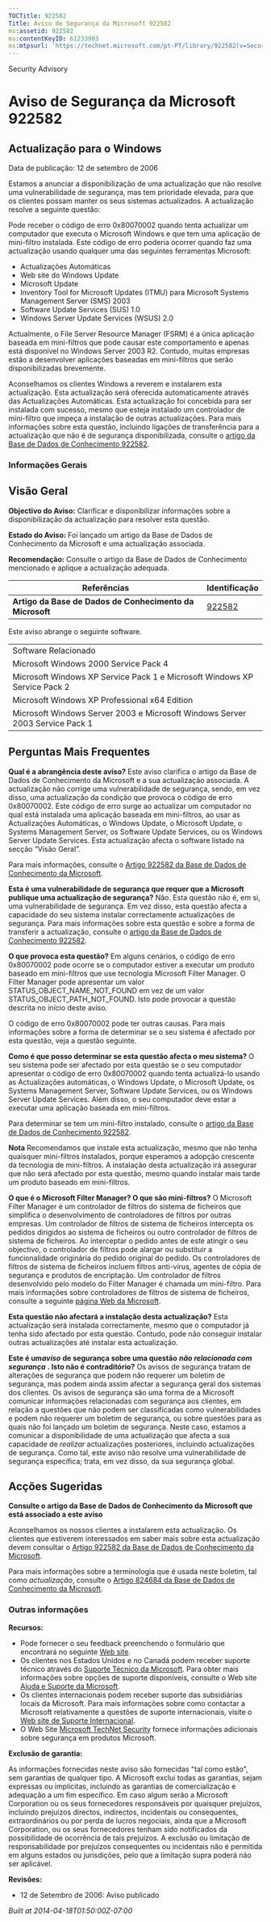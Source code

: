 ```yaml
---
TOCTitle: 922582
Title: Aviso de Segurança da Microsoft 922582
ms:assetid: 922582
ms:contentKeyID: 61233903
ms:mtpsurl: 'https://technet.microsoft.com/pt-PT/library/922582(v=Security.10)'
---
```


Security Advisory

Aviso de Segurança da Microsoft 922582
======================================

Actualização para o Windows
---------------------------

Data de publicação: 12 de setembro de 2006

Estamos a anunciar a disponibilização de uma actualização que não resolve uma vulnerabilidade de segurança, mas tem prioridade elevada, para que os clientes possam manter os seus sistemas actualizados. A actualização resolve a seguinte questão:

Pode receber o código de erro 0x80070002 quando tenta actualizar um computador que executa o Microsoft Windows e que tem uma aplicação de mini-filtro instalada. Este código de erro poderia ocorrer quando faz uma actualização usando qualquer uma das seguintes ferramentas Microsoft:

-   Actualizações Automáticas
-   Web site do Windows Update
-   Microsoft Update
-   Inventory Tool for Microsoft Updates (ITMU) para Microsoft Systems Management Server (SMS) 2003
-   Software Update Services (SUS) 1.0
-   Windows Server Update Services (WSUS) 2.0

Actualmente, o File Server Resource Manager (FSRM) é a única aplicação baseada em mini-filtros que pode causar este comportamento e apenas está disponível no Windows Server 2003 R2. Contudo, muitas empresas estão a desenvolver aplicações baseadas em mini-filtros que serão disponibilizadas brevemente.

Aconselhamos os clientes Windows a reverem e instalarem esta actualização. Esta actualização será oferecida automaticamente através das Actualizações Automáticas. Esta actualização foi concebida para ser instalada com sucesso, mesmo que esteja instalado um controlador de mini-filtro que impeça a instalação de outras actualizações. Para mais informações sobre esta questão, incluindo ligações de transferência para a actualização que não é de segurança disponibilizada, consulte o [artigo da Base de Dados de Conhecimento 922582](http://support.microsoft.com/kb/922582).

### Informações Gerais

Visão Geral
-----------

<span></span>
**Objectivo do Aviso:** Clarificar e disponibilizar informações sobre a disponibilização da actualização para resolver esta questão.

**Estado do Aviso:** Foi lançado um artigo da Base de Dados de Conhecimento da Microsoft e uma actualização associada.

**Recomendação:** Consulte o artigo da Base de Dados de Conhecimento mencionado e aplique a actualização adequada.

| Referências                                              | Identificação                                    |
|----------------------------------------------------------|--------------------------------------------------|
| **Artigo da Base de Dados de Conhecimento da Microsoft** | [922582](http://support.microsoft.com/kb/922582) |

Este aviso abrange o seguinte software.

|                                                                              |
|------------------------------------------------------------------------------|
| Software Relacionado                                                         |
| Microsoft Windows 2000 Service Pack 4                                        |
| Microsoft Windows XP Service Pack 1 e Microsoft Windows XP Service Pack 2    |
| Microsoft Windows XP Professional x64 Edition                                |
| Microsoft Windows Server 2003 e Microsoft Windows Server 2003 Service Pack 1 |

Perguntas Mais Frequentes
-------------------------

<span></span>
**Qual é a abrangência deste aviso?**
Este aviso clarifica o artigo da Base de Dados de Conhecimento da Microsoft e a sua actualização associada. A actualização não corrige uma vulnerabilidade de segurança, sendo, em vez disso, uma actualização da condição que provoca o código de erro 0x80070002. Este código de erro surge ao actualizar um computador no qual está instalada uma aplicação baseada em mini-filtros, ao usar as Actualizações Automáticas, o Windows Update, o Microsoft Update, o Systems Management Server, os Software Update Services, ou os Windows Server Update Services. Esta actualização afecta o software listado na secção “Visão Geral”.

Para mais informações, consulte o [Artigo 922582 da Base de Dados de Conhecimento da Microsoft](http://support.microsoft.com/kb/922582).

**Esta é uma vulnerabilidade de segurança que requer que a Microsoft publique uma actualização de segurança?**
Não. Esta questão não é, em si, uma vulnerabilidade de segurança. Em vez disso, esta questão afecta a capacidade do seu sistema instalar correctamente actualizações de segurança. Para mais informações sobre esta questão e sobre a forma de transferir a actualização, consulte o [artigo da Base de Dados de Conhecimento 922582](http://support.microsoft.com/kb/922582).

**O que provoca esta questão?**
Em alguns cenários, o código de erro 0x80070002 pode ocorre se o computador estiver a executar um produto baseado em mini-filtros que use tecnologia Microsoft Filter Manager. O Filter Manager pode apresentar um valor STATUS\_OBJECT\_NAME\_NOT\_FOUND em vez de um valor STATUS\_OBJECT\_PATH\_NOT\_FOUND. Isto pode provocar a questão descrita no início deste aviso.

O código de erro 0x80070002 pode ter outras causas. Para mais informações sobre a forma de determinar se o seu sistema é afectado por esta questão, veja a questão seguinte.

**Como é que posso determinar se esta questão afecta o meu sistema?**
O seu sistema pode ser afectado por esta questão se o seu computador apresentar o código de erro 0x80070002 quando tenta actualizá-lo usando as Actualizações automáticas, o Windows Update, o Microsoft Update, os Systems Management Server, Software Update Services, ou os Windows Server Update Services. Além disso, o seu computador deve estar a executar uma aplicação baseada em mini-filtros.

Para determinar se tem um mini-filtro instalado, consulte o [artigo da Base de Dados de Conhecimento 922582](http://support.microsoft.com/kb/922582).

**Nota** Recomendamos que instale esta actualização, mesmo que não tenha quaisquer mini-filtros instalados, porque esperamos a adopção crescente da tecnologia de mini-filtros. A instalação desta actualização irá assegurar que não será afectado por esta questão, mesmo quando instalar mais tarde um produto baseado em mini-filtros.

**O que é o Microsoft Filter Manager? O que são mini-filtros?**
O Microsoft Filter Manager é um controlador de filtros do sistema de ficheiros que simplifica o desenvolvimento de controladores de filtros por outras empresas. Um controlador de filtros de sistema de ficheiros intercepta os pedidos dirigidos ao sistema de ficheiros ou outro controlador de filtros de sistema de ficheiros. Ao interceptar o pedido antes de este atingir o seu objectivo, o controlador de filtros pode alargar ou substituir a funcionalidade originária do pedido original do pedido. Os controladores de filtros de sistema de ficheiros incluem filtros anti-vírus, agentes de cópia de segurança e produtos de encriptação. Um controlador de filtros desenvolvido pelo modelo do Filter Manager é chamada um mini-filtro. Para mais informações sobre controladores de filtros de sistema de ficheiros, consulte a seguinte [página Web da Microsoft](http://go.microsoft.com/fwlink/?linkid=72993).

**Esta questão não afectará a instalação desta actualização?**
Esta actualização será instalada correctamente, mesmo que o computador já tenha sido afectado por esta questão. Contudo, pode não conseguir instalar outras actualizações até instalar esta actualização.

**Este é um*aviso*** **de segurança sobre uma questão** ***não relacionada com segurança*** **. Isto não é contraditório?**
Os avisos de segurança tratam de alterações de segurança que podem não requerer um boletim de segurança, mas podem ainda assim afectar a segurança geral dos sistemas dos clientes. Os avisos de segurança são uma forma de a Microsoft comunicar informações relacionadas com segurança aos clientes, em relação a questões que não podem ser classificadas como vulnerabilidades e podem não requerer um boletim de segurança, ou sobre questões para as quais não foi lançado um boletim de segurança. Neste caso, estamos a comunicar a disponibilidade de uma actualização que afecta a sua capacidade de *realizar* actualizações posteriores, incluindo actualizações de segurança. Como tal, este aviso não resolve uma vulnerabilidade de segurança específica; trata, em vez disso, da sua segurança global.

Acções Sugeridas
----------------

<span></span>
**Consulte o artigo da Base de Dados de Conhecimento da Microsoft que está associado a este aviso**

Aconselhamos os nossos clientes a instalarem esta actualização. Os clientes que estiverem interessados em saber mais sobre esta actualização devem consultar o [Artigo 922582 da Base de Dados de Conhecimento da Microsoft](http://support.microsoft.com/kb/922582).

Para mais informações sobre a terminologia que é usada neste boletim, tal como *actualização*, consulte o [Artigo 824684 da Base de Dados de Conhecimento da Microsoft](http://support.microsoft.com/kb/824684).

### Outras informações

**Recursos:**

-   Pode fornecer o seu feedback preenchendo o formulário que encontrará no seguinte [Web site](https://support.microsoft.com/common/survey.aspx?scid=sw;en;1257&amp;showpage=1&amp;ws=technet&amp;sd=tech).
-   Os clientes nos Estados Unidos e no Canadá podem receber suporte técnico através do [Suporte Técnico da Microsoft](http://go.microsoft.com/fwlink/?linkid=21131). Para obter mais informações sobre opções de suporte disponíveis, consulte o Web site [Ajuda e Suporte da Microsoft](http://support.microsoft.com/).
-   Os clientes internacionais podem receber suporte das subsidiárias locais da Microsoft. Para mais informações sobre como contactar a Microsoft relativamente a questões de suporte internacionais, visite o [Web site de Suporte Internacional](http://go.microsoft.com/fwlink/?linkid=21155).
-   O Web Site [Microsoft TechNet Security](http://go.microsoft.com/fwlink/?linkid=21132) fornece informações adicionais sobre segurança em produtos Microsoft.

**Exclusão de garantia:**

As informações fornecidas neste aviso são fornecidas "tal como estão", sem garantias de qualquer tipo. A Microsoft exclui todas as garantias, sejam expressas ou implícitas, incluindo as garantias de comercialização e adequação a um fim específico. Em caso algum serão a Microsoft Corporation ou os seus fornecedores responsáveis por quaisquer prejuízos, incluindo prejuízos directos, indirectos, incidentais ou consequentes, extraordinários ou por perda de lucros negociais, ainda que a Microsoft Corporation, ou os seus fornecedores tenham sido notificados da possibilidade de ocorrência de tais prejuízos. A exclusão ou limitação de responsabilidade por prejuízos consequentes ou incidentais não é permitida em alguns estados ou jurisdições, pelo que a limitação supra poderá não ser aplicável.

**Revisões:**

-   12 de Setembro de 2006: Aviso publicado

*Built at 2014-04-18T01:50:00Z-07:00*
